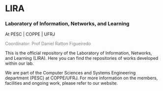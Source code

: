 # LIRA
### Laboratory of Information, Networks, and Learning
At PESC | COPPE | UFRJ

<span style="color:grey"> 
Coordinator: Prof Daniel Ratton Figueiredo
</span>

This is the official repository of the Laboratory of Information, Networks, and Learning (LIRA). 
Here you can find the repositories of works developed within our lab. 


We are part of the Computer Sciences and Systems Engineering department (PESC) at COPPE/UFRJ. 
For more information on the members, facilities and ongoing work, please refer to our website. 
